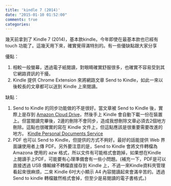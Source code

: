 ```yaml
---
title: 'kindle 7 (2014)'
date: "2015-01-10 01:52:00"
comments: true
categories: 
---
```

幾天前拿到了 Kindle 7 (2014)，基本款kindle。今年即使在最基本款也已經有 touch 功能了。這幾天用下來，確實覺得滿特別的。有一些優缺點跟大家分享

優點：
1. 相較一般螢幕，透過電子紙閱讀，對眼睛確實舒服很多，也確實不容易受到其它網路資訊的干擾。
2. Kindle 提供 Chrome Extension 來將網路文章 Send to Kindle，如此一來以後較長的文章都可以送到 Kindle 上來閱讀。

缺點：
1. Send to Kindle 的同步功能做的不是很好。當文章被 Send to Kindle 後，實際上是存到 [Amazon Cloud Drive](https://www.amazon.com/clouddrive)，然後手上 Kindle 會自動下載一份在裝置上。但當閱讀完畢後，2邊的刪除不會同步，造成我想刪除文章必須去2個地方刪除。這點也很確實的寫在 Kindle 文件上，但這點應該是很重要需要改進的地方。 [Kindle Personal Documents Service](http://www.amazon.com/gp/help/customer/display.html/ref=hp_pdoc_main_short_us?nodeId=200767340)
2. PDF 也可以 Send to Kindle，但提供的方式不夠好。最好的話能提供 Web 界面讓使用者上傳 PDF。另外要注意的是，Send to Kindle 會將文件轉檔為 Amazona 使用的 azw 格式，所以文件有可能格式會跑掉，如果想在Kindle 上閱讀手上PDF，可能要有心理準備會有一些小問題。(補充一下，PDF是可以直接透過 USB 傳輸線不轉檔直接存到 Kindle 上，不過一來Kindle資料夾管理看起來很麻煩，二來 Kindle 6吋大小顯示 A4 內容閱讀起來會滿辛苦的。透過 Send to kindle 轉檔雖然格式會掉，但至少是易閱讀的電子書格式。)